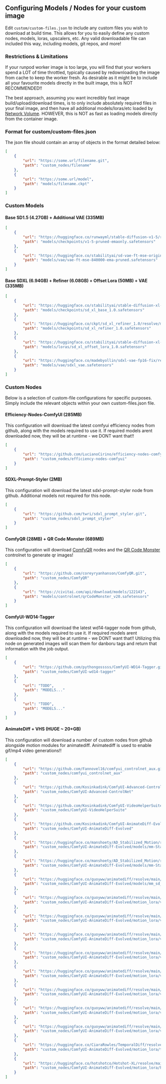 ## Configuring Models / Nodes for your custom image
Edit `custom/custom-files.json` to include any custom files you wish to download at build time. This allows for you to easily define any custom nodes, models, loras, upscalers, etc. Any valid downloadable file can included this way, including models, git repos, and more! 

### Restrictions & Limitations
If your runpod worker image is too large, you will find that your workers spend a LOT of time throttled, typically caused by redownloading the image from cache to keep the worker fresh. As desirable as it might be to include all your favourite models directly in the built image, this is NOT RECOMMENDED!!

The best approach, assuming you want incredibly fast image build/upload/download times, is to only include absolutely required files in your final image, and then have all additional models/loras/etc loaded by [Network Volume](/readme/network-volume.md). HOWEVER, this is NOT as fast as loading models directly from the container image. 

### Format for custom/custom-files.json
The json file should contain an array of objects in the format detailed below:
```json
[
    {
        "url": "https://some.url/filename.git",
        "path": "custom_nodes/filename"
    },
    {
        "url": "https://some.url/model",
        "path": "models/filename.ckpt"
    }
]
```

### Custom Models

#### Base SD1.5 (4.27GB) + Additional VAE (335MB)
```json
[
    {
        "url": "https://huggingface.co/runwayml/stable-diffusion-v1-5/resolve/main/v1-5-pruned-emaonly.safetensors",
        "path": "models/checkpoints/v1-5-pruned-emaonly.safetensors"
    },
    {
        "url": "https://huggingface.co/stabilityai/sd-vae-ft-mse-original/resolve/main/vae-ft-mse-840000-ema-pruned.safetensors",
        "path": "models/vae/vae-ft-mse-840000-ema-pruned.safetensors"
    }
]
```

#### Base SDXL (6.94GB) + Refiner (6.08GB) + Offset Lora (50MB) + VAE (335MB)
```json
[
    {
        "url": "https://huggingface.co/stabilityai/stable-diffusion-xl-base-1.0/resolve/main/sd_xl_base_1.0.safetensors",
        "path": "models/checkpoints/sd_xl_base_1.0.safetensors"
    },
    {
        "url": "https://huggingface.co/ckpt/sd_xl_refiner_1.0/resolve/main/sd_xl_refiner_1.0.safetensors",
        "path": "models/checkpoints/sd_xl_refiner_1.0.safetensors"
    },
    {
        "url": "https://huggingface.co/stabilityai/stable-diffusion-xl-base-1.0/resolve/main/sd_xl_offset_example-lora_1.0.safetensors",
        "path": "models/loras/sd_xl_offset_lora_1.0.safetensors"
    },
    {
        "url": "https://huggingface.co/madebyollin/sdxl-vae-fp16-fix/resolve/main/sdxl_vae.safetensors",
        "path": "models/vae/sdxl_vae.safetensors"
    }
]
```

### Custom Nodes
Below is a selection of custom-file configurations for specific purposes. Simply include the relevant objects within your own custom-files.json file. 

#### Efficiency-Nodes-ComfyUI (285MB)
This configuration will download the latest comfyui efficiency nodes from github, along with the models required to use it. If required models arent downloaded now, they will be at runtime - we DONT want that!!
```json
[
    {
        "url": "https://github.com/LucianoCirino/efficiency-nodes-comfyui.git",
        "path": "custom_nodes/efficiency-nodes-comfyui"
    }
]
```


#### SDXL-Prompt-Styler (2MB)
This configuration will download the latest sdxl-prompt-styler node from github. Additional models not required for this node. 
```json
[
    {
        "url": "https://github.com/twri/sdxl_prompt_styler.git",
        "path": "custom_nodes/sdxl_prompt_styler"
    }
]
```


#### ComfyQR (28MB) + QR Code Monster (689MB)
This configuration will download [ComfyQR](https://github.com/coreyryanhanson/ComfyQR) nodes and the [QR Code Monster](https://civitai.com/models/111006?modelVersionId=122143) controlnet to generate qr images!
```json
[
    {
        "url": "https://github.com/coreyryanhanson/ComfyQR.git",
        "path": "custom_nodes/ComfyQR"
    },
    {
        "url": "https://civitai.com/api/download/models/122143",
        "path": "models/controlnet/qrCodeMonster_v20.safetensors"
    }
]
```


#### ComfyUI-WD14-Tagger
This configuration will download the latest wd14-tagger node from github, along with the models required to use it. If required models arent downloaded now, they will be at runtime - we DONT want that!! Utilizing this node on generated images will scan them for danboru tags and return that information with the job output. 
```json
[
    {
        "url": "https://github.com/pythongosssss/ComfyUI-WD14-Tagger.git",
        "path": "custom_nodes/ComfyUI-wd14-tagger"
    },
    {
        "url": "TODO",
        "path": "MODELS..."
    },
    {
        "url": "TODO",
        "path": "MODELS..."
    }
]
```

#### AnimateDiff + VHS (HUGE ~ 20+GB)
This configuration will download a number of custom nodes from github alongside motion modules for animatediff. Animatediff is used to enable gif/mp4 video generations!! 
```json
[
    {
        "url": "https://github.com/Fannovel16/comfyui_controlnet_aux.git",
        "path": "custom_nodes/comfyui_controlnet_aux"
    },
    {
        "url": "https://github.com/Kosinkadink/ComfyUI-Advanced-ControlNet.git",
        "path": "custom_nodes/ComfyUI-Advanced-ControlNet"
    },
    {
        "url": "https://github.com/Kosinkadink/ComfyUI-VideoHelperSuite.git",
        "path": "custom_nodes/ComfyUI-VideoHelperSuite"
    },
    {
        "url": "https://github.com/Kosinkadink/ComfyUI-AnimateDiff-Evolved.git",
        "path": "custom_nodes/ComfyUI-AnimateDiff-Evolved"
    },
    {
        "url": "https://huggingface.co/manshoety/AD_Stabilized_Motion/resolve/main/mm-Stabilized_high.pth",
        "path": "custom_nodes/ComfyUI-AnimateDiff-Evolved/models/mm-Stabilized_high.pth"
    },
    {
        "url": "https://huggingface.co/manshoety/AD_Stabilized_Motion/resolve/main/mm-Stabilized_mid.pth",
        "path": "custom_nodes/ComfyUI-AnimateDiff-Evolved/models/mm-Stabilized_mid.pth"
    },
    {
        "url": "https://huggingface.co/guoyww/animatediff/resolve/main/mm_sd_v15_v2.ckpt",
        "path": "custom_nodes/ComfyUI-AnimateDiff-Evolved/models/mm_sd_v15_v2.ckpt"
    },
    {
        "url": "https://huggingface.co/guoyww/animatediff/resolve/main/v2_lora_PanLeft.ckpt",
        "path": "custom_nodes/ComfyUI-AnimateDiff-Evolved/motion_lora/v2_lora_PanLeft.ckpt"
    },
    {
        "url": "https://huggingface.co/guoyww/animatediff/resolve/main/v2_lora_PanRight.ckpt",
        "path": "custom_nodes/ComfyUI-AnimateDiff-Evolved/motion_lora/v2_lora_PanRight.ckpt"
    },
    {
        "url": "https://huggingface.co/guoyww/animatediff/resolve/main/v2_lora_RollingAnticlockwise.ckpt",
        "path": "custom_nodes/ComfyUI-AnimateDiff-Evolved/motion_lora/v2_lora_RollingAnticlockwise.ckpt"
    },
    {
        "url": "https://huggingface.co/guoyww/animatediff/resolve/main/v2_lora_RollingClockwise.ckpt",
        "path": "custom_nodes/ComfyUI-AnimateDiff-Evolved/motion_lora/v2_lora_RollingClockwise.ckpt"
    },
    {
        "url": "https://huggingface.co/guoyww/animatediff/resolve/main/v2_lora_TiltDown.ckpt",
        "path": "custom_nodes/ComfyUI-AnimateDiff-Evolved/motion_lora/v2_lora_TiltDown.ckpt"
    },
    {
        "url": "https://huggingface.co/guoyww/animatediff/resolve/main/v2_lora_TiltUp.ckpt",
        "path": "custom_nodes/ComfyUI-AnimateDiff-Evolved/motion_lora/v2_lora_TiltUp.ckpt"
    },
    {
        "url": "https://huggingface.co/guoyww/animatediff/resolve/main/v2_lora_ZoomIn.ckpt",
        "path": "custom_nodes/ComfyUI-AnimateDiff-Evolved/motion_lora/v2_lora_ZoomIn.ckpt"
    },
    {
        "url": "https://huggingface.co/guoyww/animatediff/resolve/main/v2_lora_ZoomOut.ckpt",
        "path": "custom_nodes/ComfyUI-AnimateDiff-Evolved/motion_lora/v2_lora_ZoomOut.ckpt"
    },
    {
        "url": "https://huggingface.co/CiaraRowles/TemporalDiff/resolve/main/temporaldiff-v1-animatediff.safetensors",
        "path": "custom_nodes/ComfyUI-AnimateDiff-Evolved/motion_lora/temporaldiff-v1-animatediff.safetensors"
    },
    {
        "url": "https://huggingface.co/hotshotco/Hotshot-XL/resolve/main/hsxl_temporal_layers.f16.safetensors",
        "path": "custom_nodes/ComfyUI-AnimateDiff-Evolved/motion_lora/hsxl_temporal_layers.f16.safetensors"
    }
]
```

